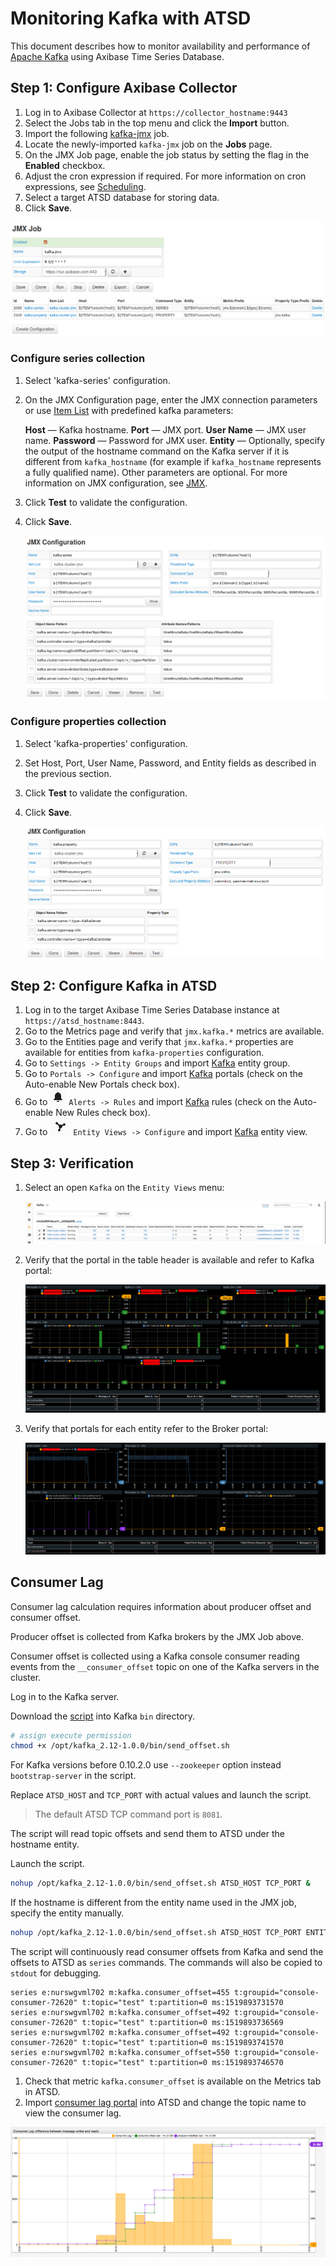 # Monitoring Kafka with ATSD

This document describes how to monitor availability and performance of [Apache Kafka](https://kafka.apache.org/) using Axibase Time Series Database.

## Step 1: Configure Axibase Collector

1. Log in to Axibase Collector at `https://collector_hostname:9443`
2. Select the Jobs tab in the top menu and click the **Import** button.
3. Import the following [kafka-jmx](resources/job_jmx_kafka-jmx.xml) job.
4. Locate the newly-imported `kafka-jmx` job on the **Jobs** page.
5. On the JMX Job page, enable the job status by setting the flag in the **Enabled** checkbox.
6. Adjust the cron expression if required. For more information on cron expressions, see [Scheduling](https://github.com/axibase/axibase-collector/blob/master/scheduling.md).
7. Select a target ATSD database for storing data.
8. Click **Save**.

![JMX_JOB](./images/jmx_job_to_configuration.png)

### Configure series collection

1. Select 'kafka-series' configuration.
2. On the JMX Configuration page, enter the JMX connection parameters or use [Item List](https://github.com/axibase/axibase-collector/blob/master/jobs/jmx.md#connection-parameters) with predefined kafka parameters:

   **Host** — Kafka hostname.
   **Port** — JMX port.
   **User Name** — JMX user name.
   **Password** — Password for JMX user.
   **Entity** — Optionally, specify the output of the hostname command on the Kafka server if it is different from `kafka_hostname` (for example if `kafka_hostname` represents a fully qualified name).
Other parameters are optional. For more information on JMX configuration, see [JMX](https://github.com/axibase/axibase-collector/blob/master/jobs/jmx.md).

3. Click **Test** to validate the configuration.
4. Click **Save**.

    ![](./images/series_config.png)

### Configure properties collection

1. Select 'kafka-properties' configuration.
2. Set Host, Port, User Name, Password, and Entity fields as described in the previous section.
3. Click **Test** to validate the configuration.
4. Click **Save**.

    ![](./images/properties_config.png)

## Step 2: Configure Kafka in ATSD

1. Log in to the target Axibase Time Series Database instance at `https://atsd_hostname:8443`.
2. Go to the Metrics page and verify that `jmx.kafka.*` metrics are available.
3. Go to the Entities page and verify that `jmx.kafka.*` properties are available for entities from `kafka-properties` configuration.
4. Go to `Settings -> Entity Groups` and import [Kafka](resources/groups.xml) entity group.
5. Go to `Portals -> Configure` and import [Kafka](resources/portal-configs.xml) portals (check on the Auto-enable New Portals check box).
6. Go to ![](./images/alerts.png) `Alerts -> Rules` and import [Kafka](./resources/rules.xml) rules (check on the Auto-enable New Rules check box).
7. Go to ![](./images/entity_views.png) `Entity Views -> Configure` and import [Kafka](./resources/entity-views.xml) entity view.

## Step 3: Verification

1. Select an open `Kafka` on the `Entity Views` menu:

    ![](./images/entity_view.png)

2. Verify that the portal in the table header is available and refer to Kafka portal:

    ![](./images/kafka_cluster.png)

3. Verify that portals for each entity refer to the Broker portal:

    ![](./images/kafka_broker.png)

## Consumer Lag

Consumer lag calculation requires information about producer offset and consumer offset.

Producer offset is collected from Kafka brokers by the JMX Job above.

Consumer offset is collected using a Kafka console consumer reading events from  the `__consumer_offset` topic on one of the Kafka servers in the cluster.

Log in to the Kafka server.

Download the [script](resources/send_offset.sh) into Kafka `bin` directory.

```sh
# assign execute permission
chmod +x /opt/kafka_2.12-1.0.0/bin/send_offset.sh
```

For Kafka versions before 0.10.2.0 use `--zookeeper` option instead `bootstrap-server` in the script.

Replace `ATSD_HOST` and `TCP_PORT` with actual values and launch the script.

> The default ATSD TCP command port is `8081`.

The script will read topic offsets and send them to ATSD under the hostname entity.

Launch the script.

```sh
nohup /opt/kafka_2.12-1.0.0/bin/send_offset.sh ATSD_HOST TCP_PORT &
```

If the hostname is different from the entity name used in the JMX job, specify the entity manually.

```sh
nohup /opt/kafka_2.12-1.0.0/bin/send_offset.sh ATSD_HOST TCP_PORT ENTITY &
```

The script will continuously read consumer offsets from Kafka and send the offsets to ATSD as `series` commands. The commands will also be copied to `stdout` for debugging.

```ls
series e:nurswgvml702 m:kafka.consumer_offset=455 t:groupid="console-consumer-72620" t:topic="test" t:partition=0 ms:1519893731570
series e:nurswgvml702 m:kafka.consumer_offset=492 t:groupid="console-consumer-72620" t:topic="test" t:partition=0 ms:1519893736569
series e:nurswgvml702 m:kafka.consumer_offset=492 t:groupid="console-consumer-72620" t:topic="test" t:partition=0 ms:1519893741570
series e:nurswgvml702 m:kafka.consumer_offset=550 t:groupid="console-consumer-72620" t:topic="test" t:partition=0 ms:1519893746570
```

1. Check that metric `kafka.consumer_offset` is available on the Metrics tab in ATSD.
1. Import [consumer lag portal](resources/consumer-lag.xml) into ATSD and change the topic name to view the consumer lag.

![](./images/consumer_lag.png)

